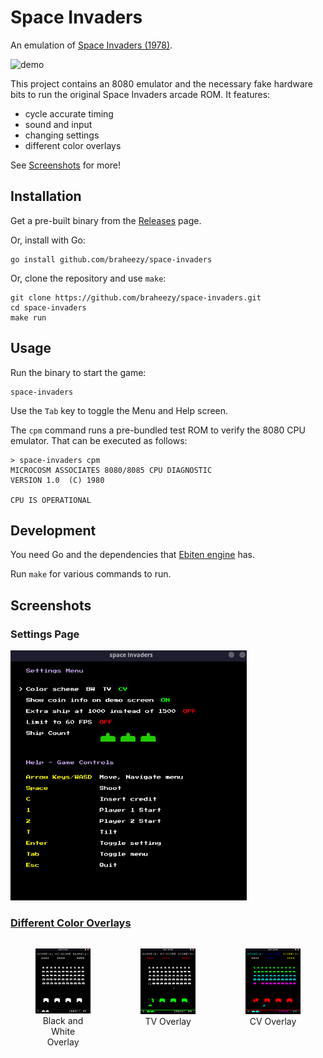 # Space Invaders
An emulation of [Space Invaders (1978)](https://www.wikiwand.com/en/Space_Invaders).

![demo](./assets/demo.webp)

This project contains an 8080 emulator and the necessary fake hardware bits to run the original Space Invaders arcade ROM. It features:
- cycle accurate timing
- sound and input
- changing settings
- different color overlays

See [Screenshots](#screenshots) for more!

## Installation
Get a pre-built binary from the [Releases](https://github.com/braheezy/space-invaders/releases) page.

Or, install with Go:

    go install github.com/braheezy/space-invaders

Or, clone the repository and use `make`:

    git clone https://github.com/braheezy/space-invaders.git
    cd space-invaders
    make run

## Usage
Run the binary to start the game:

    space-invaders

Use the `Tab` key to toggle the Menu and Help screen.

The `cpm` command runs a pre-bundled test ROM to verify the 8080 CPU emulator. That can be executed as follows:

    > space-invaders cpm
    MICROCOSM ASSOCIATES 8080/8085 CPU DIAGNOSTIC
    VERSION 1.0  (C) 1980

    CPU IS OPERATIONAL

## Development
You need Go and the dependencies that [Ebiten engine](https://ebitengine.org/en/documents/install.html) has.

Run `make` for various commands to run.

## Screenshots

### Settings Page
<img src="./assets/settings.png" alt="settings" width="75%">

### [Different Color Overlays](https://tcrf.net/Space_Invaders_(Arcade)#Color_Usage)
<div style="display: flex; justify-content: space-around;">
  <figure style="text-align: center;">
    <img src="./assets/bw.png" alt="black and white overlay" >
    <figcaption>Black and White Overlay</figcaption>
  </figure>
  <figure style="text-align: center;">
    <img src="./assets/tv.png" alt="tv overlay" >
    <figcaption>TV Overlay</figcaption>
  </figure>
  <figure style="text-align: center;">
    <img src="./assets/cv.png" alt="cv overlay" >
    <figcaption>CV Overlay</figcaption>
  </figure>
</div>
